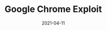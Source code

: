 ---
layout: post
title:  "Google Chrome Exploit "
date:   2021-04-11
categories:  Chrome, V8
title: Google Chrome Exploit
---
